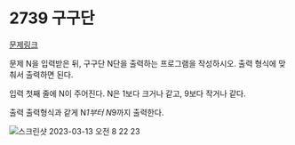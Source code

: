 # 2739 구구단

[문제링크](https://www.acmicpc.net/problem/2739)

문제
N을 입력받은 뒤, 구구단 N단을 출력하는 프로그램을 작성하시오. 출력 형식에 맞춰서 출력하면 된다.

입력
첫째 줄에 N이 주어진다. N은 1보다 크거나 같고, 9보다 작거나 같다.

출력
출력형식과 같게 N*1부터 N*9까지 출력한다.

![스크린샷 2023-03-13 오전 8 22 23](https://user-images.githubusercontent.com/125840482/224580245-70234dd2-5ba8-458e-8762-b71a52854503.png)

